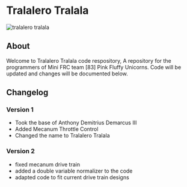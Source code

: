 # Tralalero Tralala
![tralalero tralala](https://github.com/user-attachments/assets/05c580be-4786-469b-9b67-ff284d3efb7a)

## About
Welcome to Tralalero Tralala code respository, A repository for the programmers of Mini FRC team [83] Pink Fluffy Unicorns. Code will be updated and changes will be documented below.

## Changelog
### Version 1
- Took the base of Anthony Demitrius Demarcus III
- Added Mecanum Throttle Control
- Changed the name to Tralalero Tralala

### Version 2
- fixed mecanum drive train
- added a double variable normalizer to the code
- adapted code to fit current drive train designs
